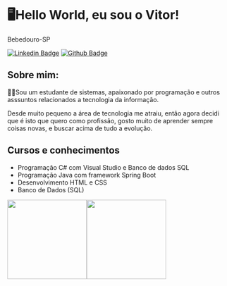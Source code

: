 # 🖥Hello World, eu sou o Vitor!

Bebedouro-SP

[![Linkedin Badge](https://img.shields.io/badge/-LinkedIn-blue?style=flat-square&logo=Linkedin&logoColor=white&link=https://www.linkedin.com/in/fagnerpsantos/)](https://www.linkedin.com/in/vitorraulbim/)   [![Github Badge](https://img.shields.io/badge/-Github-000?style=flat-square&logo=Github&logoColor=white&link=https://github.com/fagnerpsantos)](https://github.com/Vraulbim)

## Sobre mim: 
👨‍🎓Sou um estudante de sistemas, apaixonado por programação e outros asssuntos relacionados a tecnologia da informação.

Desde muito pequeno a área de tecnologia me atraiu, então agora decidi que é isto que quero como profissão, gosto muito de aprender sempre coisas novas, e buscar acima de tudo a evolução.



## Cursos e conhecimentos

 * Programação C# com Visual Studio e Banco de dados SQL
 * Programação Java com framework Spring Boot 
 * Desenvolvimento HTML e CSS
 * Banco de Dados (SQL)

<img height="180cm" src="https://github-readme-stats.vercel.app/api?username=Vraulbim&show_icons=true&theme=algolia&include_all_commits=true&count_private=true%22/%3E" /><img height="180cm" src="https://github-readme-stats.vercel.app/api/top-langs/?username=Vraulbim&layout=compact&langs_counts=32&theme=algolia" />
